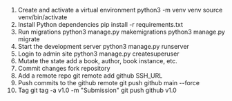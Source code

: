 1. Create and activate a virtual environment
python3 -m venv venv
source venv/bin/activate
2. Install Python dependencies
pip install -r requirements.txt
3. Run migrations
python3 manage.py makemigrations
python3 manage.py migrate
4. Start the development server
python3 manage.py runserver
5. Login to admin site
python3 manage.py createsuperuser
6. Mutate the state
add a book, author, book instance, etc.
7. Commit changes
fork repository
8. Add a remote repo
git remote add github SSH_URL
9. Push commits to the github remote
git push github main --force
10. Tag
git tag -a v1.0 -m "Submission"
git push github v1.0